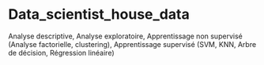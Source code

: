 # Data_scientist_house_data
Analyse descriptive, Analyse exploratoire, Apprentissage non supervisé (Analyse factorielle, clustering), Apprentissage supervisé (SVM, KNN, Arbre de décision, Régression linéaire)

